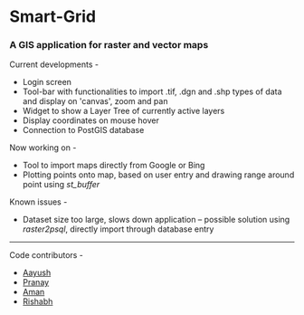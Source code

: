 # Smart-Grid
### A GIS application for raster and vector maps

Current developments -

- Login screen
- Tool-bar with functionalities to import .tif, .dgn and .shp types of data and display on 'canvas', zoom and pan
- Widget to show a Layer Tree of currently active layers
- Display coordinates on mouse hover
- Connection to PostGIS database

Now working on -

- Tool to import maps directly from Google or Bing
- Plotting points onto map, based on user entry and drawing range around point using *st_buffer*

Known issues -

- Dataset size too large, slows down application – possible solution using *raster2psql*, directly import through database entry

---------------------------------

Code contributors -
- [Aayush](https://github.com/ThePentium)
- [Pranay](https://github.com/pranay360)
- [Aman](https://github.com/metalaman)
- [Rishabh](https://github.com/rishirock)
